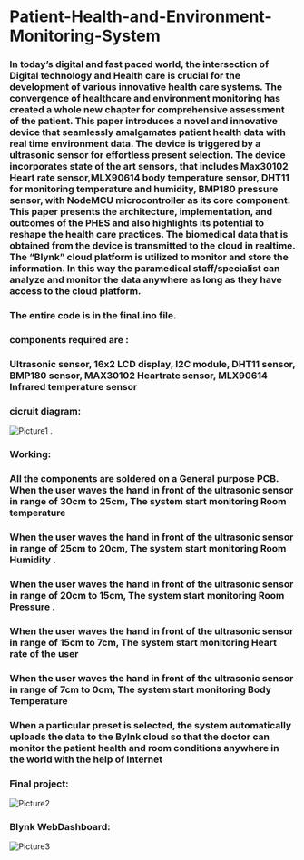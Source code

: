 # Patient-Health-and-Environment-Monitoring-System

### In today’s digital and fast paced world, the intersection of Digital technology and Health care is crucial for the development of various innovative health care systems. The convergence of healthcare and environment monitoring has created a whole new chapter for comprehensive assessment of the patient. This paper introduces a novel and innovative device that seamlessly amalgamates patient health data with real time environment data. The device is triggered by a ultrasonic sensor for effortless present selection. The device incorporates state of the art sensors, that includes Max30102 Heart rate sensor,MLX90614 body temperature sensor, DHT11 for monitoring temperature and humidity, BMP180 pressure sensor, with NodeMCU microcontroller as its core component. This paper presents the architecture, implementation, and outcomes of the PHES and also highlights its potential to reshape the health care practices. The biomedical data that is obtained from the device is transmitted to the cloud in realtime. The “Blynk” cloud platform is utilized to monitor and store the information. In this way the paramedical staff/specialist can analyze and monitor the data anywhere as long as they have access to the cloud platform.

### The entire code is in the final.ino file.

### components required are : 
### Ultrasonic sensor, 16x2 LCD display, I2C module, DHT11 sensor, BMP180 sensor,  MAX30102 Heartrate sensor, MLX90614 Infrared temperature sensor

### cicruit diagram: 
![Picture1](https://github.com/AlexBandlamudi/Patient-Health-and-Environment-Monitoring-System/assets/111354340/eb535b51-51af-4b11-8ab8-2287fc907171)
.
### Working: 
### All the components are soldered on a General purpose PCB. When the user waves the hand in front of the ultrasonic sensor in range of 30cm to 25cm, The system start monitoring Room temperature
### When the user waves the hand in front of the ultrasonic sensor in range of 25cm to 20cm, The system start monitoring Room Humidity .
### When the user waves the hand in front of the ultrasonic sensor in range of 20cm to 15cm, The system start monitoring Room Pressure .
### When the user waves the hand in front of the ultrasonic sensor in range of 15cm to 7cm, The system start monitoring Heart rate of the user 
### When the user waves the hand in front of the ultrasonic sensor in range of 7cm to 0cm, The system start monitoring Body Temperature 
### When a particular preset is selected, the system automatically uploads the data to the Bylnk cloud so that the doctor can monitor the patient health and room conditions anywhere in the world with the help of Internet

### Final project: 
![Picture2](https://github.com/AlexBandlamudi/Patient-Health-and-Environment-Monitoring-System/assets/111354340/f5bc4225-37a4-4e0c-907b-b637c5031f4b)

### Blynk WebDashboard: 
![Picture3](https://github.com/AlexBandlamudi/Patient-Health-and-Environment-Monitoring-System/assets/111354340/8731925c-a2f7-4b30-abe4-c93a8614cbec)

